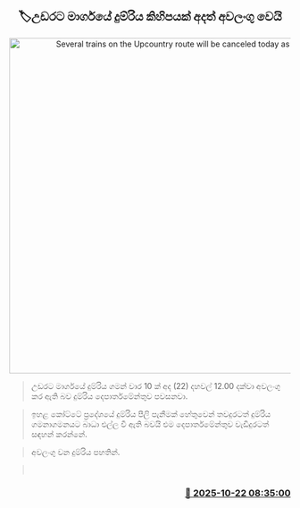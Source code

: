 <p align='center'><b><h2 align='center' title='Several trains on the Upcountry route will be canceled today as well'>🏷උඩරට මාර්ගයේ දුම්රිය කිහිපයක් අදත් අවලංගු වෙයි</h2></b></p>
<p align='center'><img src='https://helakuru.sgp1.cdn.digitaloceanspaces.com/esana/images/lib/train-22[1].jpg' width='600' alt='Several trains on the Upcountry route will be canceled today as well'></p>

> උඩරට මාර්ගයේ දුම්රිය ගමන් වාර 10 ක් අද (22) දහවල් 12.00 දක්වා අවලංගු කර ඇති බව දුම්රිය දෙපාර්තමේන්තුව පවසනවා.

> ඉහළ කෝට්ටේ ප්‍රදේශයේ දුම්රිය පීලි පැනීමක් හේතුවෙන් තවදුරටත් දුම්රිය ගමනාගමනයට බාධා එල්ල වී ඇති බවයි එම දෙපාර්තමේන්තුව වැඩිදුරටත් සඳහන් කරන්නේ.

> අවලංගු වන දුම්රිය පහතින්.

>  



<h3 align='right'><a href='https://www.helakuru.lk/esana/p/114674/'>📅 2025-10-22 08:35:00</a></h3>
